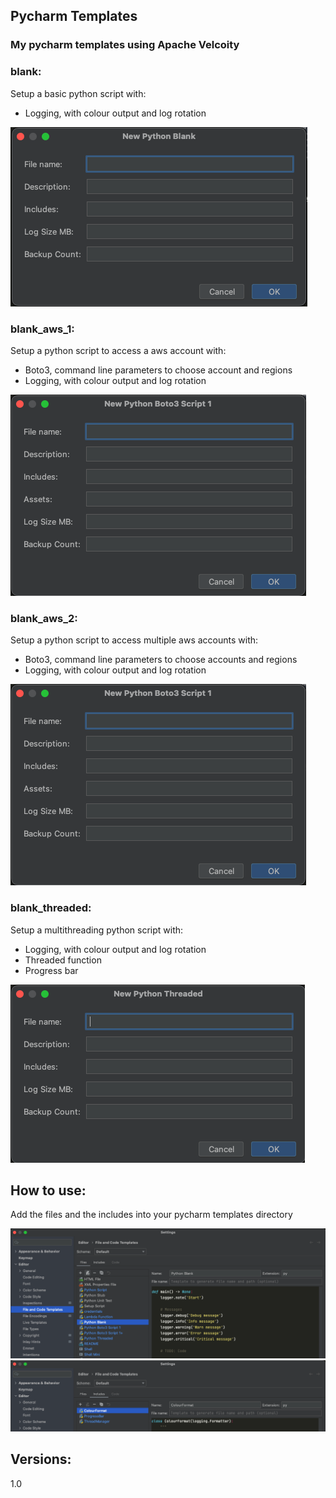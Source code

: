 ## Pycharm Templates

### My pycharm templates using Apache Velcoity


### blank:

Setup a basic python script with:
- Logging, with colour output and log rotation

![New Doc](media/blank.png)

### blank_aws_1:

Setup a python script to access a aws account with:
- Boto3, command line parameters to choose account and regions
- Logging, with colour output and log rotation

![New Doc](media/blank_aws.png)
### blank_aws_2:

Setup a python script to access multiple aws accounts with:
- Boto3, command line parameters to choose accounts and regions
- Logging, with colour output and log rotation

![New Doc](media/blank_aws.png)

### blank_threaded:

Setup a multithreading python script with:
- Logging, with colour output and log rotation
- Threaded function
- Progress bar

![New Doc](media/blank_multithreaded.png)

## How to use:

Add the files and the includes into your pycharm templates directory

![Tempaltes](media/templates.png)
![Includes](media/includes.png)


## Versions:

1.0
